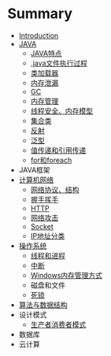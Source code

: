 # Summary

* [Introduction](README.md)
* [JAVA](chapter1.md)
  * [JAVA特点](chapter1/test.md)
  * [.java文件执行过程](chapter1/javawen-jian-zhi-xing-guo-cheng.md)
  * [类加载器](chapter1/lei-jia-zai-qi.md)
  * [内存泄漏](chapter1/nei-cun-xie-lou.md)
  * [GC](chapter1/gcyuan-li.md)
  * [内存管理](chapter1/nei-cun.md)
  * [线程安全、内存模型](chapter1/xian-cheng-an-quan.md)
  * [集合类](chapter1/ji-he-lei.md)
  * [反射](chapter1/fan-she.md)
  * [泛型](chapter1/fan-xing.md)
  * [值传递和引用传递](chapter1/zhi-chuan-di-he-yin-yong-chuan-di.md)
  * [for和foreach](chapter1/forhe-foreach.md)
* JAVA框架
* [计算机网络](javate-dian.md)
  * [网络协议、结构](javate-dian/iptcpudphttp.md)
  * [握手挥手](javate-dian/wo-shou-hui-shou.md)
  * [HTTP](javate-dian/http.md)
  * [网络攻击](javate-dian/wang-luo-gong-ji.md)
  * [Socket](javate-dian/socket.md)
  * [IP地址分类](javate-dian/ipdi-zhi-fen-lei.md)
* [操作系统](cao-zuo-xi-tong.md)
  * [线程和进程](cao-zuo-xi-tong/xian-cheng-he-jin-cheng.md)
  * [中断](cao-zuo-xi-tong/si-suo.md)
  * [Windows内存管理方式](cao-zuo-xi-tong/windowsnei-cun-guan-li-fang-shi.md)
  * 磁盘和文件
  * [死锁](cao-zuo-xi-tong/zhong-duan.md)
* [算法与数据结构](suan-fa-yu-shu-ju-jie-gou.md)
* 设计模式
  * [生产者消费者模式](sheng-chan-zhe-xiao-fei-zhe-mo-shi.md)
* 数据库
* 云计算


